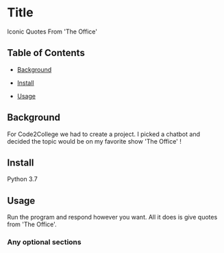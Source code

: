 # Title
Iconic Quotes From 'The Office'


## Table of Contents

- [Background](#background)

- [Install](#install)

- [Usage](#usage)

## Background

For Code2College we had to create a project. I picked a chatbot and decided the topic would be on my favorite show 'The Office' ! 

## Install

Python 3.7

## Usage

Run the program and respond however you want. All it does is give quotes from 'The Office'.

### Any optional sections